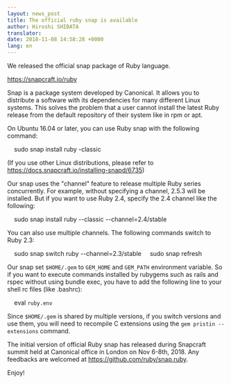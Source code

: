 ```yaml
---
layout: news_post
title: The official ruby snap is available
author: Hiroshi SHIBATA
translator:
date: 2018-11-08 14:58:28 +0000
lang: en
---
```


We released the official snap package of Ruby language.

https://snapcraft.io/ruby

Snap is a package system developed by Canonical. It allows you to distribute a software with its dependencies for many different Linux systems. This solves the problem that a user cannot install the latest Ruby release from the default repository of their system like in rpm or apt.

On Ubuntu 16.04 or later, you can use Ruby snap with the following command:

    sudo snap install ruby -classic

(If you use other Linux distributions, please refer to https://docs.snapcraft.io/installing-snapd/6735)

Our snap uses the "channel" feature to release multiple Ruby series concurrently. For example, without specifying a channel, 2.5.3 will be installed. But if you want to use Ruby 2.4, specify the 2.4 channel like the following:

    sudo snap install ruby --classic --channel=2.4/stable

You can also use multiple channels. The following commands switch to Ruby 2.3:

    sudo snap switch ruby --channel=2.3/stable
    sudo snap refresh

Our snap set `$HOME/.gem` to `GEM_HOME` and `GEM_PATH` environment variable. So if you want to execute commands installed by rubygems such as rails and rspec without using bundle exec, you have to add the following line to your shell rc files (like .bashrc):

    eval `ruby.env`

Since `$HOME/.gem` is shared by multiple versions, if you switch versions and use them, you will need to recompile C extensions using the `gem pristin --extensions` command.

The initial version of official Ruby snap has released during Snapcraft summit held at Canonical office in London on Nov 6-8th, 2018. Any feedbacks are welcomed at https://github.com/ruby/snap.ruby.

Enjoy!

